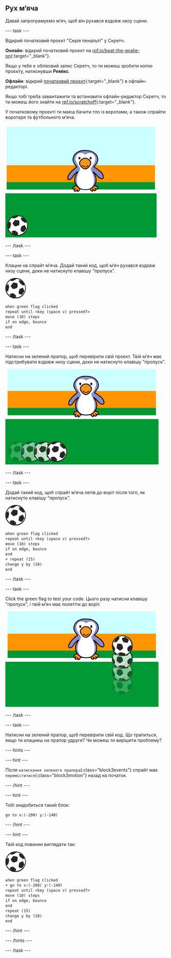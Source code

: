 ## Рух м’яча

Давай запрограмуємо м’яч, щоб він рухався вздовж низу сцени.

--- task ---

Відкрий початковий проєкт "Серія пенальті" у Скретч.

**Онлайн**: відкрий початковий проєкт на [rpf.io/beat-the-goalie-on](http://rpf.io/beat-the-goalie-on){:target="_blank"}.

Якщо у тебе є обліковий запис Скретч, то ти можеш зробити копію проєкту, натиснувши **Ремікс**.

**Офлайн**: відкрий [початковий проєкт](http://rpf.io/p/en/beat-the-goalie-go){:target="_blank"} в офлайн-редакторі.

Якщо тобі треба завантажити та встановити офлайн-редактор Скретч, то ти можеш його знайти на [rpf.io/scratchoff](http://rpf.io/scratchoff){:target="_blank"}.

У початковому проєкті ти маєш бачити тло із воротами, а також спрайти воротаря та футбольного м’яча.

![початкові проєкти](images/goalie-starter.png)

--- /task ---

--- task ---

Клацни на спрайт м’яча. Додай такий код, щоб м’яч рухався вздовж низу сцени, доки не натиснуто клавішу "пропуск".

![спрайт футбольного м’яча](images/football-sprite.png)

```blocks3
when green flag clicked
repeat until <key (space v) pressed?>
move (10) steps
if on edge, bounce
end
```

--- /task ---

--- task ---

Натисни на зелений прапор, щоб перевірити свій проєкт. Твій м’яч має підстрибувати вздовж низу сцени, доки не натиснуто клавішу "пропуск".

![знімок екрана](images/goalie-football-move-test.png)

--- /task ---

--- task ---

Додай такий код, щоб спрайт м’яча летів до воріт після того, як натиснуто клавішу "пропуск".

![спрайт футбольного м’яча](images/football-sprite.png)

```blocks3
when green flag clicked
repeat until <key (space v) pressed?>
move (10) steps
if on edge, bounce
end
+ repeat (15)
change y by (10)
end
```

--- /task ---

--- task ---

Click the green flag to test your code. Цього разу натисни клавішу "пропуск", і твій м’яч має полетіти до воріт.

![знімок екрана](images/goalie-football-ypos-test.png)

--- /task ---

--- task ---

Натисни на зелений прапор, щоб перевірити свій код. Що трапиться, якщо ти клацнеш на прапор удруге? Чи можеш ти вирішити проблему?

--- hints ---

--- hint ---

Після `натискання зеленого прапора`{:class="block3events"} спрайт має `переміститися`{:class="block3motion"} назад на початок.

--- /hint ---

--- hint ---

Тобі знадобиться такий блок:

```blocks3
go to x:(-200) y:(-140)
```

--- /hint ---

--- hint ---

Твій код повинен виглядати так:

![спрайт футбольного м’яча](images/football-sprite.png)

```blocks3
when green flag clicked
+ go to x:(-200) y:(-140)
repeat until <key (space v) pressed?>
move (10) steps
if on edge, bounce
end
repeat (15)
change y by (10)
end
```

--- /hint ---

--- /hints ---

--- /task ---

